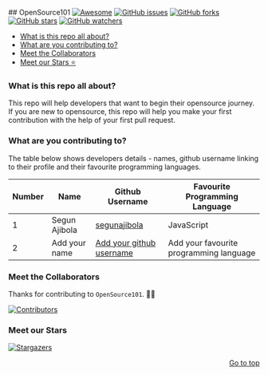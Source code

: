 <div id="top"></div>

﻿## OpenSource101
[![Awesome](https://cdn.rawgit.com/sindresorhus/awesome/d7305f38d29fed78fa85652e3a63e154dd8e8829/media/badge.svg)](https://github.com/sindresorhus/awesome)
[![GitHub issues](https://img.shields.io/github/issues/segunajibola/opensource101?style=plastic)](https://github.com/segunajibola/opensource101/issues)
[![GitHub forks](https://img.shields.io/github/forks/segunajibola/opensource101?style=plastic)](https://img.shields.io/github/forks/segunajibola/opensource101)
[![GitHub stars](https://img.shields.io/github/stars/segunajibola/opensource101?style=plastic)](https://img.shields.io/github/stars/segunajibola/opensource101)
[![GitHub watchers](https://img.shields.io/github/watchers/segunajibola/opensource101?style=plastic&label=Watch)](https://github.com/segunajibola/opensource101)

- [What is this repo all about?](#what-is-this-repo-all-about)
- [What are you contributing to?](#what-are-you-contributing-to)
- [Meet the Collaborators](#meet-the-Collaborators)
- [Meet our Stars ⭐️](#meet-our-Stars)

### What is this repo all about?
This repo will help developers that want to begin their opensource journey. If you are new to opensource, this repo will help you make your first contribution with the help of your first pull request.

### What are you contributing to?
The table below shows developers details - names, github username linking to their profile and their favourite programming languages.

| Number | Name | Github Username | Favourite Programming Language |
| - | ----------- | ------------------------------ | ----- |
| 1 | Segun Ajibola | [segunajibola](https://github.com/segunajibola) | JavaScript |
| 2 | Add your name | [Add your github username](https://github.com/<github-username>) | Add your favourite programming language |

### Meet the Collaborators

Thanks for contributing to `OpenSource101`. 🙏🙏

[![Contributors](https://contrib.rocks/image?repo=segunajibola/opensource101)](https://github.com/segunajibola/opensource101/edit/main/README.md)

### Meet our Stars

[![Stargazers](https://git-lister.onrender.com/api/stars/segunajibola/opensource101?limit=15)](https://github.com/segunajibola/OpenSource101)
<p align="right"><a href="#top">Go to top</a></p>
